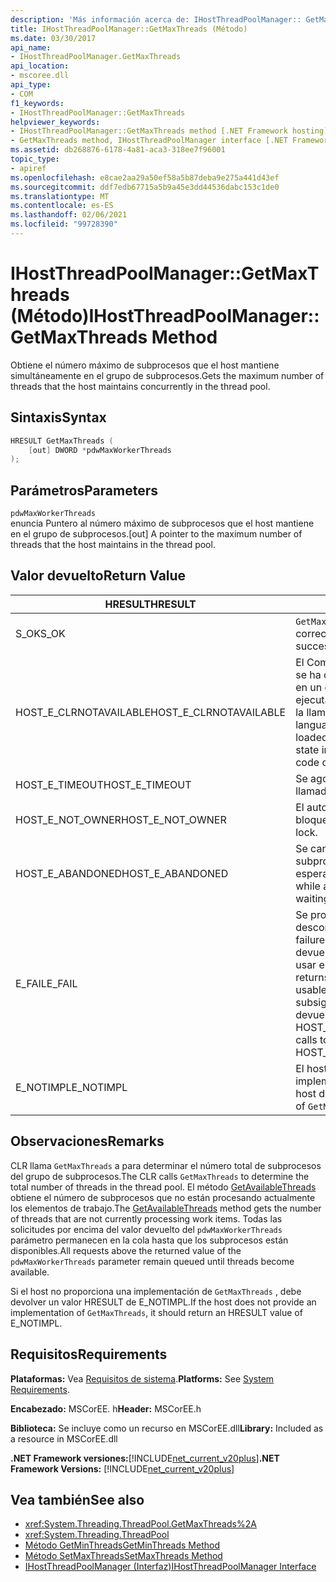 ```yaml
---
description: 'Más información acerca de: IHostThreadPoolManager:: GetMaxThreads (método)'
title: IHostThreadPoolManager::GetMaxThreads (Método)
ms.date: 03/30/2017
api_name:
- IHostThreadPoolManager.GetMaxThreads
api_location:
- mscoree.dll
api_type:
- COM
f1_keywords:
- IHostThreadPoolManager::GetMaxThreads
helpviewer_keywords:
- IHostThreadPoolManager::GetMaxThreads method [.NET Framework hosting]
- GetMaxThreads method, IHostThreadPoolManager interface [.NET Framework hosting]
ms.assetid: db268876-6178-4a81-aca3-318ee7f96001
topic_type:
- apiref
ms.openlocfilehash: e8cae2aa29a50ef58a5b87deba9e275a441d43ef
ms.sourcegitcommit: ddf7edb67715a5b9a45e3dd44536dabc153c1de0
ms.translationtype: MT
ms.contentlocale: es-ES
ms.lasthandoff: 02/06/2021
ms.locfileid: "99728390"
---
```

# <a name="ihostthreadpoolmanagergetmaxthreads-method"></a><span data-ttu-id="a530b-103">IHostThreadPoolManager::GetMaxThreads (Método)</span><span class="sxs-lookup"><span data-stu-id="a530b-103">IHostThreadPoolManager::GetMaxThreads Method</span></span>

<span data-ttu-id="a530b-104">Obtiene el número máximo de subprocesos que el host mantiene simultáneamente en el grupo de subprocesos.</span><span class="sxs-lookup"><span data-stu-id="a530b-104">Gets the maximum number of threads that the host maintains concurrently in the thread pool.</span></span>  
  
## <a name="syntax"></a><span data-ttu-id="a530b-105">Sintaxis</span><span class="sxs-lookup"><span data-stu-id="a530b-105">Syntax</span></span>  
  
```cpp  
HRESULT GetMaxThreads (  
    [out] DWORD *pdwMaxWorkerThreads  
);  
```  
  
## <a name="parameters"></a><span data-ttu-id="a530b-106">Parámetros</span><span class="sxs-lookup"><span data-stu-id="a530b-106">Parameters</span></span>  

 `pdwMaxWorkerThreads`  
 <span data-ttu-id="a530b-107">enuncia Puntero al número máximo de subprocesos que el host mantiene en el grupo de subprocesos.</span><span class="sxs-lookup"><span data-stu-id="a530b-107">[out] A pointer to the maximum number of threads that the host maintains in the thread pool.</span></span>  
  
## <a name="return-value"></a><span data-ttu-id="a530b-108">Valor devuelto</span><span class="sxs-lookup"><span data-stu-id="a530b-108">Return Value</span></span>  
  
|<span data-ttu-id="a530b-109">HRESULT</span><span class="sxs-lookup"><span data-stu-id="a530b-109">HRESULT</span></span>|<span data-ttu-id="a530b-110">Descripción</span><span class="sxs-lookup"><span data-stu-id="a530b-110">Description</span></span>|  
|-------------|-----------------|  
|<span data-ttu-id="a530b-111">S_OK</span><span class="sxs-lookup"><span data-stu-id="a530b-111">S_OK</span></span>|<span data-ttu-id="a530b-112">`GetMaxThreads` se devolvió correctamente.</span><span class="sxs-lookup"><span data-stu-id="a530b-112">`GetMaxThreads` returned successfully.</span></span>|  
|<span data-ttu-id="a530b-113">HOST_E_CLRNOTAVAILABLE</span><span class="sxs-lookup"><span data-stu-id="a530b-113">HOST_E_CLRNOTAVAILABLE</span></span>|<span data-ttu-id="a530b-114">El Common Language Runtime (CLR (no se ha cargado en un proceso o CLR está en un estado en el que no puede ejecutar código administrado ni procesar la llamada correctamente).</span><span class="sxs-lookup"><span data-stu-id="a530b-114">The common language runtime (CLR( has not been loaded into a process, or the CLR is in a state in which it cannot run managed code or process the call successfully.</span></span>|  
|<span data-ttu-id="a530b-115">HOST_E_TIMEOUT</span><span class="sxs-lookup"><span data-stu-id="a530b-115">HOST_E_TIMEOUT</span></span>|<span data-ttu-id="a530b-116">Se agotó el tiempo de espera de la llamada.</span><span class="sxs-lookup"><span data-stu-id="a530b-116">The call timed out.</span></span>|  
|<span data-ttu-id="a530b-117">HOST_E_NOT_OWNER</span><span class="sxs-lookup"><span data-stu-id="a530b-117">HOST_E_NOT_OWNER</span></span>|<span data-ttu-id="a530b-118">El autor de la llamada no posee el bloqueo.</span><span class="sxs-lookup"><span data-stu-id="a530b-118">The caller does not own the lock.</span></span>|  
|<span data-ttu-id="a530b-119">HOST_E_ABANDONED</span><span class="sxs-lookup"><span data-stu-id="a530b-119">HOST_E_ABANDONED</span></span>|<span data-ttu-id="a530b-120">Se canceló un evento mientras un subproceso o fibra bloqueados estaba esperando en él.</span><span class="sxs-lookup"><span data-stu-id="a530b-120">An event was canceled while a blocked thread or fiber was waiting on it.</span></span>|  
|<span data-ttu-id="a530b-121">E_FAIL</span><span class="sxs-lookup"><span data-stu-id="a530b-121">E_FAIL</span></span>|<span data-ttu-id="a530b-122">Se produjo un error grave desconocido.</span><span class="sxs-lookup"><span data-stu-id="a530b-122">An unknown catastrophic failure occurred.</span></span> <span data-ttu-id="a530b-123">Cuando un método devuelve E_FAIL, CLR ya no se puede usar en el proceso.</span><span class="sxs-lookup"><span data-stu-id="a530b-123">When a method returns E_FAIL, the CLR is no longer usable within the process.</span></span> <span data-ttu-id="a530b-124">Las llamadas subsiguientes a métodos de hospedaje devuelven HOST_E_CLRNOTAVAILABLE.</span><span class="sxs-lookup"><span data-stu-id="a530b-124">Subsequent calls to hosting methods return HOST_E_CLRNOTAVAILABLE.</span></span>|  
|<span data-ttu-id="a530b-125">E_NOTIMPL</span><span class="sxs-lookup"><span data-stu-id="a530b-125">E_NOTIMPL</span></span>|<span data-ttu-id="a530b-126">El host no proporciona una implementación de `GetMaxThreads` .</span><span class="sxs-lookup"><span data-stu-id="a530b-126">The host does not provide an implementation of `GetMaxThreads`.</span></span>|  
  
## <a name="remarks"></a><span data-ttu-id="a530b-127">Observaciones</span><span class="sxs-lookup"><span data-stu-id="a530b-127">Remarks</span></span>  

 <span data-ttu-id="a530b-128">CLR llama `GetMaxThreads` a para determinar el número total de subprocesos del grupo de subprocesos.</span><span class="sxs-lookup"><span data-stu-id="a530b-128">The CLR calls `GetMaxThreads` to determine the total number of threads in the thread pool.</span></span> <span data-ttu-id="a530b-129">El método [GetAvailableThreads](ihostthreadpoolmanager-getavailablethreads-method.md) obtiene el número de subprocesos que no están procesando actualmente los elementos de trabajo.</span><span class="sxs-lookup"><span data-stu-id="a530b-129">The [GetAvailableThreads](ihostthreadpoolmanager-getavailablethreads-method.md) method gets the number of threads that are not currently processing work items.</span></span> <span data-ttu-id="a530b-130">Todas las solicitudes por encima del valor devuelto del `pdwMaxWorkerThreads` parámetro permanecen en la cola hasta que los subprocesos están disponibles.</span><span class="sxs-lookup"><span data-stu-id="a530b-130">All requests above the returned value of the `pdwMaxWorkerThreads` parameter remain queued until threads become available.</span></span>  
  
 <span data-ttu-id="a530b-131">Si el host no proporciona una implementación de `GetMaxThreads` , debe devolver un valor HRESULT de E_NOTIMPL.</span><span class="sxs-lookup"><span data-stu-id="a530b-131">If the host does not provide an implementation of `GetMaxThreads`, it should return an HRESULT value of E_NOTIMPL.</span></span>  
  
## <a name="requirements"></a><span data-ttu-id="a530b-132">Requisitos</span><span class="sxs-lookup"><span data-stu-id="a530b-132">Requirements</span></span>  

 <span data-ttu-id="a530b-133">**Plataformas:** Vea [Requisitos de sistema](../../get-started/system-requirements.md).</span><span class="sxs-lookup"><span data-stu-id="a530b-133">**Platforms:** See [System Requirements](../../get-started/system-requirements.md).</span></span>  
  
 <span data-ttu-id="a530b-134">**Encabezado:** MSCorEE. h</span><span class="sxs-lookup"><span data-stu-id="a530b-134">**Header:** MSCorEE.h</span></span>  
  
 <span data-ttu-id="a530b-135">**Biblioteca:** Se incluye como un recurso en MSCorEE.dll</span><span class="sxs-lookup"><span data-stu-id="a530b-135">**Library:** Included as a resource in MSCorEE.dll</span></span>  
  
 <span data-ttu-id="a530b-136">**.NET Framework versiones:**[!INCLUDE[net_current_v20plus](../../../../includes/net-current-v20plus-md.md)]</span><span class="sxs-lookup"><span data-stu-id="a530b-136">**.NET Framework Versions:** [!INCLUDE[net_current_v20plus](../../../../includes/net-current-v20plus-md.md)]</span></span>  
  
## <a name="see-also"></a><span data-ttu-id="a530b-137">Vea también</span><span class="sxs-lookup"><span data-stu-id="a530b-137">See also</span></span>

- <xref:System.Threading.ThreadPool.GetMaxThreads%2A>
- <xref:System.Threading.ThreadPool>
- [<span data-ttu-id="a530b-138">Método GetMinThreads</span><span class="sxs-lookup"><span data-stu-id="a530b-138">GetMinThreads Method</span></span>](ihostthreadpoolmanager-getminthreads-method.md)
- [<span data-ttu-id="a530b-139">Método SetMaxThreads</span><span class="sxs-lookup"><span data-stu-id="a530b-139">SetMaxThreads Method</span></span>](ihostthreadpoolmanager-setmaxthreads-method.md)
- [<span data-ttu-id="a530b-140">IHostThreadPoolManager (Interfaz)</span><span class="sxs-lookup"><span data-stu-id="a530b-140">IHostThreadPoolManager Interface</span></span>](ihostthreadpoolmanager-interface.md)
